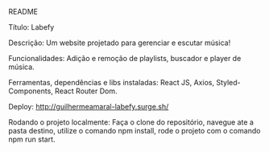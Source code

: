 README

Título: Labefy

Descrição: Um website projetado para gerenciar e escutar música!

Funcionalidades: Adição e remoção de playlists, buscador e player de música. 
                 
                
Ferramentas, dependências e libs instaladas: React JS, Axios, Styled-Components, React Router Dom.

Deploy: http://guilhermeamaral-labefy.surge.sh/

Rodando o projeto localmente: Faça o clone do repositório, navegue ate a pasta destino, utilize o comando npm install, rode o projeto com o comando npm run start.

